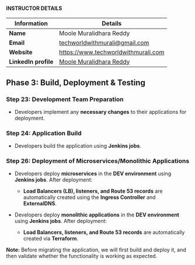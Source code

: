 #### INSTRUCTOR DETAILS

|  Information             | Details                                                                      |
|----------------------    |------------------------------------------------------------------------------|
| **Name**                 | Moole Muralidhara Reddy                                                      |
| **Email**                | techworldwithmurali@gmail.com                                                |
| **Website**              | https://www.techworldwithmurali.com               |
| **LinkedIn profile**     | [Moole Muralidhara Reddy](https://www.linkedin.com/in/moole-muralidhara-reddy) |


## **Phase 3: Build, Deployment & Testing**  

### **Step 23: Development Team Preparation**  
- Developers implement any **necessary changes** to their applications for deployment.  

### **Step 24: Application Build**  
- Developers build the application using **Jenkins jobs**.  

### **Step 26: Deployment of Microservices/Monolithic Applications**  
- Developers deploy **microservices** in the **DEV environment** using **Jenkins jobs**. After deployment:  
  - **Load Balancers (LB), listeners, and Route 53 records** are automatically created using the **Ingress Controller** and **ExternalDNS**.  

- Developers deploy **monolithic applications** in the **DEV environment** using **Jenkins jobs**. After deployment:  
  - **Load Balancers, listeners, and Route 53 records** are automatically created via **Terraform**.  

**Note:** Before migrating the application, we will first build and deploy it, and then validate whether the functionality is working as expected.
